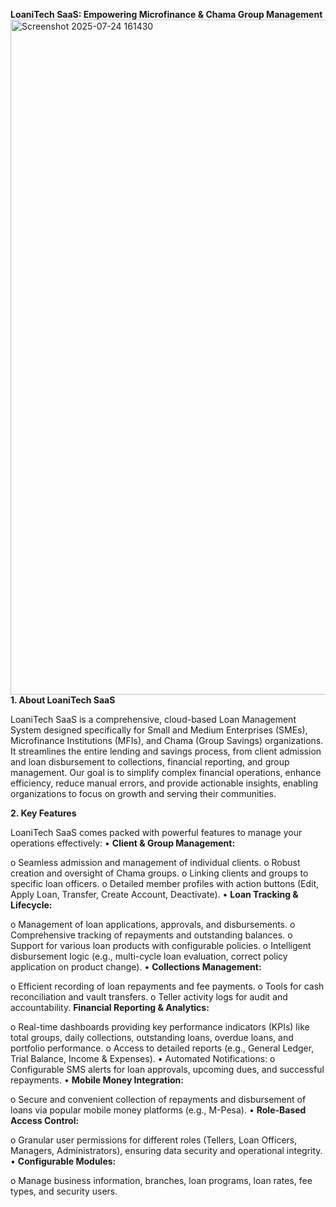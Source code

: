 **LoaniTech SaaS: Empowering Microfinance & Chama Group Management**
<img width="1920" height="1080" alt="Screenshot 2025-07-24 161430" src="https://github.com/user-attachments/assets/4d419c2a-d760-41fb-9f15-42e7b2b6af67" />
**1. About LoaniTech SaaS**

LoaniTech SaaS is a comprehensive, cloud-based Loan Management System designed specifically for Small and Medium Enterprises (SMEs), Microfinance Institutions (MFIs), and Chama (Group Savings) organizations. It streamlines the entire lending and savings process, from client admission and loan disbursement to collections, financial reporting, and group management.
Our goal is to simplify complex financial operations, enhance efficiency, reduce manual errors, and provide actionable insights, enabling organizations to focus on growth and serving their communities.

 **2. Key Features**
 
LoaniTech SaaS comes packed with powerful features to manage your operations effectively:
•	**Client & Group Management:**

o	Seamless admission and management of individual clients.
o	Robust creation and oversight of Chama groups.
o	Linking clients and groups to specific loan officers.
o	Detailed member profiles with action buttons (Edit, Apply Loan, Transfer, Create Account, Deactivate).
•	**Loan Tracking & Lifecycle:**

o	Management of loan applications, approvals, and disbursements.
o	Comprehensive tracking of repayments and outstanding balances.
o	Support for various loan products with configurable policies.
o	Intelligent disbursement logic (e.g., multi-cycle loan evaluation, correct policy application on product change).
•	**Collections Management:**

o	Efficient recording of loan repayments and fee payments.
o	Tools for cash reconciliation and vault transfers.
o	Teller activity logs for audit and accountability.
**Financial Reporting & Analytics:**

o	Real-time dashboards providing key performance indicators (KPIs) like total groups, daily collections, outstanding loans, overdue loans, and portfolio performance.
o	Access to detailed reports (e.g., General Ledger, Trial Balance, Income & Expenses).
•	Automated Notifications:
o	Configurable SMS alerts for loan approvals, upcoming dues, and successful repayments.
•	**Mobile Money Integration:**

o	Secure and convenient collection of repayments and disbursement of loans via popular mobile money platforms (e.g., M-Pesa).
•	**Role-Based Access Control:**

o	Granular user permissions for different roles (Tellers, Loan Officers, Managers, Administrators), ensuring data security and operational integrity.
•	**Configurable Modules:**

o	Manage business information, branches, loan programs, loan rates, fee types, and security users.

